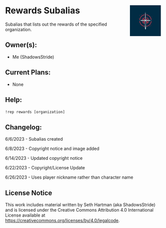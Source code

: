 <h1>Rewards Subalias<img align="right" src="../image.png" width="100px"></h1>

Subalias that lists out the rewards of the specified organization.

## Owner(s):
- Me (ShadowsStride)

## Current Plans:
- None

## Help:
`!rep rewards [organization]` 

## Changelog:
6/6/2023 - Subalias created

6/8/2023 - Copyright notice and image added

6/14/2023 - Updated copyright notice

6/22/2023 - Copyright/License Update

6/26/2023 - Uses player nickname rather than character name

## License Notice

This work includes material written by Seth Hartman (aka ShadowsStride) and is licensed under the Creative Commons Attribution 4.0 International License available at https://creativecommons.org/licenses/by/4.0/legalcode.